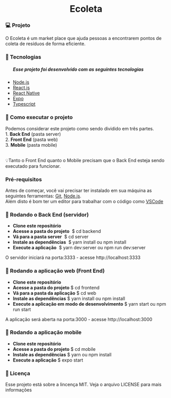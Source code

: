 <h1 align="center">Ecoleta</h1>

<h3>💻 Projeto</h3>
 O Ecoleta é um market place que ajuda pessoas a encontrarem pontos de coleta de resíduos de forma eficiente.

<h3>🚀 Tecnologias</h3>
<ul>
<h5>Esse projeto foi desenvolvido com as seguintes tecnologias</h5>
<li><a href="https://nodejs.org/en/" target="_blank">Node.js</a></li>
<li><a href="https://reactjs.org/" target="_blank">React.js</a></li>
<li><a href="https://reactnative.dev/" target="_blank">React Native</a></li>
<li><a href="https://expo.io/" target="_blank">Expo</a></li>
<li><a href="https://www.typescriptlang.org/">Typescript</a></li>
</ul>

<h3>🚀 Como executar o projeto</h3>
Podemos considerar este projeto como sendo dividido em três partes.<br>
1. <strong>Back End</strong> (pasta server)<br>
2. <strong>Front End</strong> (pasta web)<br>
3. <strong>Mobile</strong> (pasta mobile)<br><br>

💡Tanto o Front End quanto o Mobile precisam que o Back End esteja sendo executado para funcionar.

<h3>Pré-requisitos</h3>
Antes de começar, você vai precisar ter instalado em sua máquina as seguintes ferramentas: <a href="https://git-scm.com/" target="_blank">Git</a>, <a href="https://nodejs.org/en/" target="_blank">Node.js</a>.<br>
Além disto é bom ter um editor para trabalhar com o código como <a href="https://code.visualstudio.com/" target="_blank">VSCode</a>

<h3>🎲 Rodando o Back End (servidor)</h3>
<ul>
<li><strong>Clone este repositório</strong></li>
<li><strong>Acesse a pasta do projeto</strong>&nbsp; $ cd backend</li>
<li><strong>Vá para a pasta server</strong>&nbsp; $ cd server</li>
<li><strong>Instale as dependências</strong>&nbsp; $ yarn install ou npm install</li>
<li><strong>Execute a aplicação</strong>&nbsp; $ yarn dev:server ou npm run dev:server</li>
</ul>

 O servidor iniciará na porta:3333 - acesse http://localhost:3333
 
 <h3>🧭 Rodando a aplicação web (Front End)</h3>
 <ul>
 <li><strong>Clone este repositório</strong></li>
 <li><strong>Acesse a pasta do projeto</strong> $ cd frontend</li>
 <li><strong>Vá para a pasta da aplicação</strong> $ cd web</li>
 <li><strong>Instale as dependências</strong> $ yarn install ou npm install</li>
 <li><strong>Execute a aplicação em modo de desenvolvimento</strong> $ yarn start ou npm run start</li>
 </ul>
 
  A aplicação será aberta na porta:3000 - acesse http://localhost:3000
  
  <h3>📱 Rodando a aplicação mobile</h3>
  <ul>
  <li><strong>Clone este repositório</strong></li>
  <li><strong>Acesse a pasta do projeto</strong> $ cd mobile</li>
  <li><strong>Instale as dependências</strong> $ yarn ou npm install</li>
  <li><strong>Execute a aplicação</strong> $ expo start</li>
  </ul>
  
  <h3>📃 Licença</h3>
  
  Esse projeto está sobre a lincença MIT. Veja o arquivo LICENSE para mais informações
  
  
  
